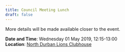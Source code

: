 ```yaml
---
title: Council Meeting Lunch
draft: false
---
```


More details will be made available closer to the event.

**Date and Time**: Wednesday 01 May 2019, 12:15-13:00 \
**Location**: [North Durban Lions Clubhouse](http://northdurbanlions.org.za/club-details/meetings-and-location)
